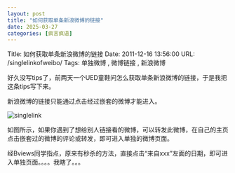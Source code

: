 ```yaml
---
layout: post
title: "如何获取单条新浪微博的链接"
date: 2025-03-27
categories: [疯言疯语]
---
```


Title: 如何获取单条新浪微博的链接
Date: 2011-12-16 13:56:00
URL: /singlelinkofweibo/
Tags: 单独微博 , 微博链接 , 新浪微博

好久没写tips了，前两天一个UED童鞋问怎么获取单条新浪微博的链接，于是我把这条tips写下来。

新浪微博的链接只能通过点击经过嵌套的微博才能进入。

![singlelink](http://img.weimao.me/2019-05-21-032336.jpg)

如图所示，如果你遇到了想给别人链接看的微博，可以转发此微博，在自己的主页点击嵌套过的微博的评论或转发，即可进入单独的微博页面。

经Bviews同学指点，原来有秒杀的方法，直接点击“来自xxx”左面的日期，即可进入单独页面。。。。我瞎了。。。